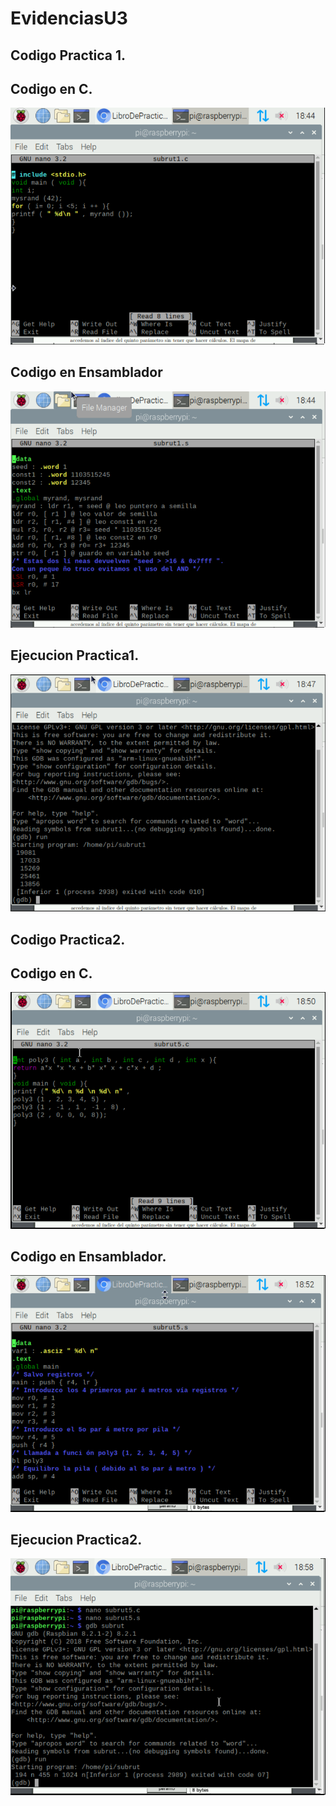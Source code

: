 # EvidenciasU3

## Codigo Practica 1.
## Codigo en C.
![](/codigo5.png)
## Codigo en Ensamblador
![](/codigo6.png)

## Ejecucion Practica1.
![](/codigo7.png)

## Codigo Practica2.
## Codigo en C.
![](/codigo8.png)
## Codigo en Ensamblador.
![](/codigo9.png)

## Ejecucion Practica2.
![](/codigo10.png)
